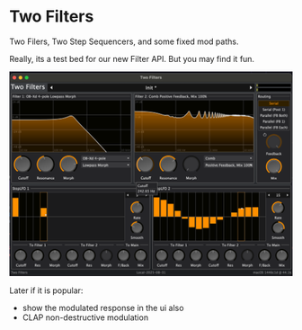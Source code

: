 # Two Filters

Two Filers, Two Step Sequencers, and some fixed mod paths.

Really, its a test bed for our new Filter API. But you may find it fun.

![Two Filters Screenshot](doc/TF.png)

Later if it is popular:
- show the modulated response in the ui also
- CLAP non-destructive modulation

